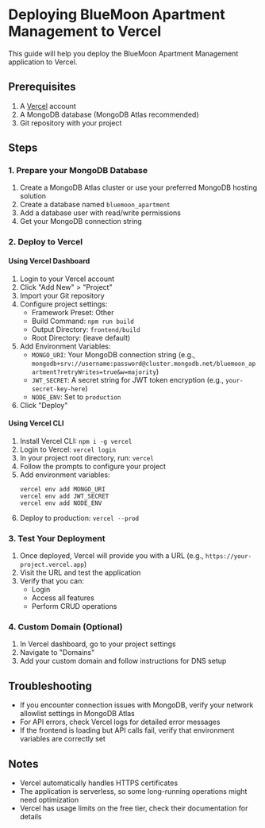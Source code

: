 # Deploying BlueMoon Apartment Management to Vercel

This guide will help you deploy the BlueMoon Apartment Management application to Vercel.

## Prerequisites

1. A [Vercel](https://vercel.com) account
2. A MongoDB database (MongoDB Atlas recommended)
3. Git repository with your project

## Steps

### 1. Prepare your MongoDB Database

1. Create a MongoDB Atlas cluster or use your preferred MongoDB hosting solution
2. Create a database named `bluemoon_apartment`
3. Add a database user with read/write permissions
4. Get your MongoDB connection string

### 2. Deploy to Vercel

#### Using Vercel Dashboard

1. Login to your Vercel account
2. Click "Add New" > "Project"
3. Import your Git repository
4. Configure project settings:
   - Framework Preset: Other
   - Build Command: `npm run build`
   - Output Directory: `frontend/build`
   - Root Directory: (leave default)
5. Add Environment Variables:
   - `MONGO_URI`: Your MongoDB connection string (e.g., `mongodb+srv://username:password@cluster.mongodb.net/bluemoon_apartment?retryWrites=true&w=majority`)
   - `JWT_SECRET`: A secret string for JWT token encryption (e.g., `your-secret-key-here`)
   - `NODE_ENV`: Set to `production`
6. Click "Deploy"

#### Using Vercel CLI

1. Install Vercel CLI: `npm i -g vercel`
2. Login to Vercel: `vercel login`
3. In your project root directory, run: `vercel`
4. Follow the prompts to configure your project
5. Add environment variables:
   ```
   vercel env add MONGO_URI
   vercel env add JWT_SECRET
   vercel env add NODE_ENV
   ```
6. Deploy to production: `vercel --prod`

### 3. Test Your Deployment

1. Once deployed, Vercel will provide you with a URL (e.g., `https://your-project.vercel.app`)
2. Visit the URL and test the application
3. Verify that you can:
   - Login
   - Access all features
   - Perform CRUD operations

### 4. Custom Domain (Optional)

1. In Vercel dashboard, go to your project settings
2. Navigate to "Domains"
3. Add your custom domain and follow instructions for DNS setup

## Troubleshooting

- If you encounter connection issues with MongoDB, verify your network allowlist settings in MongoDB Atlas
- For API errors, check Vercel logs for detailed error messages
- If the frontend is loading but API calls fail, verify that environment variables are correctly set

## Notes

- Vercel automatically handles HTTPS certificates
- The application is serverless, so some long-running operations might need optimization
- Vercel has usage limits on the free tier, check their documentation for details 